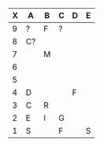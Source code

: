 | X   | A   | B   | C   | D   | E   |
| --- | --- | --- | --- | --- | --- |
| 9   | ?   | F   | ?   |     |     |
| 8   | C?  |     |     |     |     |
| 7   |     | M   |     |     |     |
| 6   |     |     |     |     |     |
| 5   |     |     |     |     |     |
| 4   | D   |     |     | F   |     |
| 3   | C   | R   |     |     |     |
| 2   | E   | I   | G   |     |     |
| 1   | S   |     | F   |     | S   |

